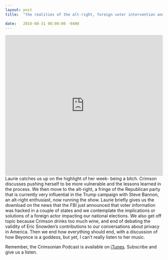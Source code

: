 ```yaml
---
layout: post
title:  "the realities of the alt-right, foreign voter intervention and Beyonce"

date:   2016-08-31 08:00:00 -0400
---
```

<iframe width="100%" height="450" scrolling="no" frameborder="no" src="https://w.soundcloud.com/player/?url=https%3A//api.soundcloud.com/tracks/280736619&amp;auto_play=false&amp;hide_related=false&amp;show_comments=true&amp;show_user=true&amp;show_reposts=false&amp;visual=true"></iframe>
Laurie catches us up on the highlight of her week- being a bitch. Crimson discusses pushing herself to be more vulnerable and the lessons learned in the process. We then move to the alt-right, a fringe of the Republican party that is currently very influential in the Trump campaign with Steve Bannon, an alt-right enthusiast, now running the show. Laurie briefly gives us the download on the news that the FBI just announced that voter information was hacked in a couple of states and we contemplate the implications or solutions of a foreign actor impacting our national elections. We also get off topic because Crimson drinks too much wine, and end of debating the validity of Eric Snowden’s contributions to our conversations about privacy in America. Then we end how everything should end, with a discussion of how Beyonce is a goddess, but yet, I can’t really listen to her music.

Remember, the Crimsonian Podcast is available on [iTunes](https://itunes.apple.com/us/podcast/crimsonian/id1120793848?mt=2). Subscribe and give us a listen.
